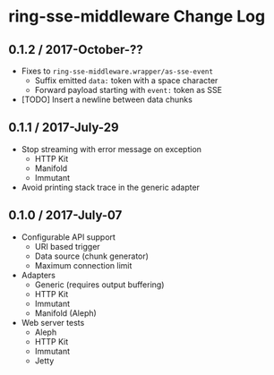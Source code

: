 # ring-sse-middleware Change Log

## 0.1.2 / 2017-October-??

- Fixes to `ring-sse-middleware.wrapper/as-sse-event`
  - Suffix emitted `data:` token with a space character
  - Forward payload starting with `event:` token as SSE
- [TODO] Insert a newline between data chunks


## 0.1.1 / 2017-July-29

- Stop streaming with error message on exception
  - HTTP Kit
  - Manifold
  - Immutant
- Avoid printing stack trace in the generic adapter


## 0.1.0 / 2017-July-07

- Configurable API support
  - URI based trigger
  - Data source (chunk generator)
  - Maximum connection limit
- Adapters
  - Generic (requires output buffering)
  - HTTP Kit
  - Immutant
  - Manifold (Aleph)
- Web server tests
  - Aleph
  - HTTP Kit
  - Immutant
  - Jetty
